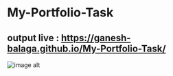 # My-Portfolio-Task

## output live : https://ganesh-balaga.github.io/My-Portfolio-Task/

![image alt](https://ibb.co/W4QRz7yg)
